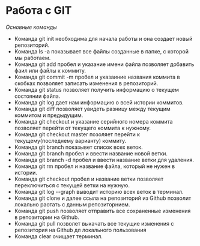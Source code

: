 # Работа с GIT
_Основные команды_
* Команда git init необходима для начала работы и она создает новый репозиторий.
* Команда ls -a показывает все файлы созданные в папке, с которой мы работаем.
*  Команда git add пробел и указание имени файла позволяет добавить фаил или файлы к коммиту.
* Команда git commit -m пробел и указаиние названия коммита в скобках позволяет записать изменения в репозиторий.
* Команда git status позволяет получить информацию о текущем состоянии файла.
* Команда git log дает нам информацию о всей истории коммитов.
* Команда git diff позволяет увидеть разницу между текущим коммитом и предыдущим.
* Команда git checkout и указание серийного номера коммита позволяет перейти от текущего коммита к нужному.
* Команда git checkout master позоляет перейти к текущему(последнему варианту) коммиту.
* Команда git branch показывет список всех веток.
* Команда git branch пробел и ввести название новой ветки.
* Команда git branch -d пробел и ввести название ветки для удаления.
* Команда git rm пробел и название файла, который не нужен в истории.
* Команда git checkout пробел и название ветки позволяет переключиться с текущей ветки на нужную. 
*  Команда git log --graph выводит историю всех веток в терминал.
*  Команда git clone и далее ссыла на репозиторий из Github позволит локально раотать с данным репозиторнием.
*  Команда git push позволяет отправить все сохраненные изменения в репозитории на Github.
*  Команда git pull позволет выкачать все текущие изменения с репозитория на Github дл локального пользования
*  Команда clear очищает терминал.
